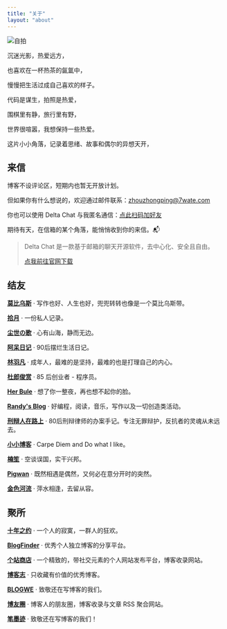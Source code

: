 ```yaml
---
title: "关于"
layout: "about"
---
```


![自拍](https://static.7wate.com/img/2021/06/10/90216348e950a.jpg)

沉迷光影，热爱远方，

也喜欢在一杯热茶的氤氲中，

慢慢把生活过成自己喜欢的样子。

代码是谋生，拍照是热爱，

围棋里有静，旅行里有野，

世界很喧嚣，我想保持一些热爱。

这片小小角落，记录着思绪、故事和偶尔的异想天开，

## 来信

博客不设评论区，短期内也暂无开放计划。

但如果你有什么想说的，欢迎通过邮件联系：[zhouzhongping@7wate.com](mailto:zhouzhongping@7wate.com)

你也可以使用 Delta Chat 与我匿名通信：[点此扫码加好友](https://static.7wate.com/2025/03/26/bf7226c87704f.png)

期待有天，在信箱的某个角落，能悄悄收到你的来信。📬

> Delta Chat 是一款基于邮箱的聊天开源软件，去中心化、安全且自由。
> 
> [点我前往官网下载](https://delta.chat/zh_CN/)

## 结友

**[莫比乌斯](https://onojyun.com/)** · 写作也好、人生也好，兜兜转转也像是一个莫比乌斯带。

**[拾月](https://www.skyue.com/)** · 一份私人记录。

**[尘世の歌](https://chenge.ink)** · 心有山海，静而无边。

**[阿呆日记](https://dai.ge)** · 90后摆烂生活日记。

**[林羽凡](https://www.linyufan.com/)** · 成年人，最难的是坚持，最难的也是打理自己的内心。

**[杜郎俊赏](https://dujun.io/)** · 85 后创业者 - 程序员。

**[Her Bule](https://her.blue/)** · 想了你一整夜，再也想不起你的脸。

**[Randy's Blog](https://lutaonan.com/)** · 好编程，阅读，音乐，写作以及一切创造类活动。

**[刑辩人在路上](https://xingbianren.cn/)** · 80后刑辩律师的办案手记。专注无罪辩护，反抗者的灵魂从未远去。

**[小小博客](https://shagain.club/)** · Carpe Diem and Do what I like。

**[楠笙](https://blog.nanshengwx.cn/)** · 空谈误国，实干兴邦。

**[Pigwan](https://pigwan.me)** · 既然相遇是偶然，又何必在意分开时的突然。

**[金色河流](https://www.goldenriver.site)** · 萍水相逢，去留从容。

## 聚所

**[十年之约](https://www.foreverblog.cn/)** · 一个人的寂寞，一群人的狂欢。

**[BlogFinder](https://bf.zzxworld.com/)** · 优秀个人独立博客的分享平台。 

**[个站商店](https://storeweb.cn/)** · 一个精致的，带社交元素的个人网站发布平台，博客收录网站。

**[博客志](http://www.jetli.com.cn/)** · 只收藏有价值的优秀博客。

**[BLOGWE](https://blogwe.com/)** · 致敬还在写博客的我们。

**[博友圈](https://www.boyouquan.com/)** · 博客人的朋友圈，博客收录与文章 RSS 聚合网站。

**[笔墨迹](https://blogscn.fun)** · 致敬还在写博客的我们！